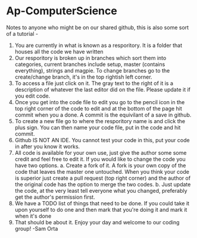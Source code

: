 # Ap-ComputerScience
Notes to anyone who might be on our shared github, this is also some sort of a tutorial -
1. You are currently in what is known as a resporitory. It is a folder that houses all the code we have written
2. Our resporitory is broken up in branches which sort them into categories, current branches include setup, master (contains everything), strings and magpie. To change branches go to the create/change branch, it's in the top rightish left corner.
3. To access a file just click on it. The gray text to the right of it is a description of whatever the last editor did on the file. Please update it if you edit code.
4. Once you get into the code file to edit you go to the pencil icon in the top right corner of the code to edit and at the bottom of the page hit commit when you a done. A commit is the equivilant of a save in github.
5. To create a new file go to where the resporitory name is and click the plus sign. You can then name your code file, put in the code and hit commit.
6. Github IS NOT AN IDE. You cannot test your code in this, put your code in after you know it works.
7. All code is available for your own use, just give the author some some credit and feel free to edit it. If you would like to change the code you have two options. 
  a. Create a fork of it. A fork is your own copy of the code that leaves the master one untouched. When you think your code is superior just create a pull request (top right corner) and the author of the original code has the option to merge the two codes.
  b. Just update the code, at the very least tell everyone what you changed, preferably get the author's permission first.
8. We have a TODO list of things that need to be done. If you could take it upon yourself to do one and then mark that you're doing it and mark it when it's done
9. That should be about it. Enjoy your day and welcome to our coding group!
-Sam Orta
